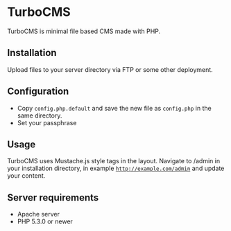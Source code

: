 # TurboCMS

TurboCMS is minimal file based CMS made with PHP.

## Installation

Upload files to your server directory via FTP or some other deployment.

## Configuration

* Copy <code>config.php.default</code> and save the new file as <code>config.php</code> in the same directory. 
* Set your passphrase 

## Usage

TurboCMS uses Mustache.js style tags in the layout. Navigate to /admin in your installation directory, in example <code>http://example.com/admin</code> and update your content.

## Server requirements
* Apache server
* PHP 5.3.0 or newer
